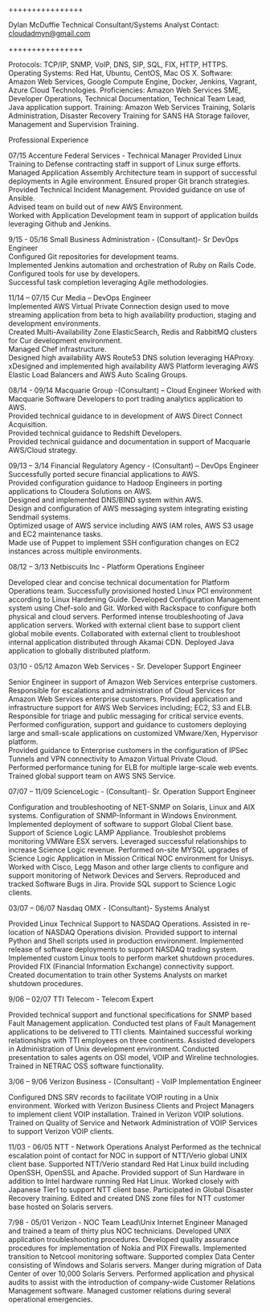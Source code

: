 
++++++++++++++++

Dylan McDuffie 
Technical Consultant/Systems Analyst 
Contact: cloudadmyn@gmail.com      
 
++++++++++++++++
 
Protocols: TCP/IP, SNMP, VoIP, DNS, SIP, SQL, FIX, HTTP, HTTPS. 
Operating Systems: Red Hat, Ubuntu, CentOS, Mac OS X. 
Software:  Amazon Web Services, Google Compute Engine, Docker, Jenkins, Vagrant,  Azure Cloud Technologies.
Proficiencies: Amazon Web Services SME, Developer Operations, Technical Documentation, Technical Team Lead, Java application support. 
Training: Amazon Web Services Training, Solaris Administration, Disaster Recovery Training for SANS HA Storage failover, Management and Supervision Training. 
 
Professional Experience 

07/15 Accenture Federal Services - Technical Manager 
Provided Linux Training to Defense contracting staff in support of Linux surge efforts.  
Managed Application Assembly Architecture team in support of successful deployments in Agile environment. 
Ensured proper Git branch strategies.  
Provided Technical Incident Management. 
Provided guidance on use of Ansible.  
Advised team on build out of new AWS Environment.  
Worked with Application Development team in support of application builds leveraging Github and Jenkins. 
 
9/15 - 05/16  Small Business Administration - (Consultant)- Sr DevOps Engineer  
Configured Git repositories for development teams.  
Implemented Jenkins automation and orchestration of Ruby on Rails Code.  
Configured tools for use by developers.   
Successful task completion leveraging Agile methodologies. 
 
11/14 – 07/15 Cur Media – DevOps Engineer  
Implemented AWS Virtual Private Connection design used to move streaming application from beta to high availability production, staging and development environments.  
Created Multi-Availability Zone ElasticSearch, Redis and RabbitMQ clusters for Cur development environment.  
Managed Chef infrastructure.  
Designed high availability AWS Route53 DNS solution leveraging HAProxy. 
xDesigned and implemented high availability AWS Platform leveraging AWS Elastic Load Balancers and AWS Auto Scaling Groups.  
 
08/14 - 09/14 Macquarie Group -(Consultant) – Cloud Engineer 
Worked with Macquarie Software Developers to port trading analytics application to AWS.  
Provided technical guidance to in development of AWS Direct Connect Acquisition.  
Provided technical guidance to Redshift Developers.  
Provided technical guidance and documentation in support of Macquarie AWS/Cloud strategy.  

09/13 – 3/14 Financial Regulatory Agency - (Consultant) – DevOps Engineer 
Successfully ported secure financial applications to AWS.  
Provided configuration guidance to Hadoop Engineers in porting applications to Cloudera Solutions on AWS.  
Designed and implemented DNS/BIND system within AWS.  
Design and configuration of AWS messaging system integrating existing Sendmail systems.  
Optimized usage of AWS service including AWS IAM roles, AWS S3 usage and EC2 maintenance tasks.  
Made use of Puppet to implement SSH configuration changes on EC2 instances across multiple environments.  

08/12 – 3/13 Netbiscuits Inc -  Platform Operations Engineer 

Developed clear and concise technical documentation for Platform Operations team. 
Successfully provisioned hosted Linux PCI environment according to Linux Hardening Guide. 
Developed Configuration Management system using Chef-solo and Git. 
Worked with Rackspace to configure both physical and cloud servers. 
Performed intense troubleshooting of Java application servers. 
Worked with external client base to support client global mobile events. 
Collaborated with external client to troubleshoot internal application distributed through Akamai CDN. 
Deployed Java application to globally distributed platform. 

 




03/10 - 05/12 Amazon Web Services - Sr. Developer Support Engineer 


Senior Engineer in support of Amazon Web Services enterprise customers.
Responsible for escalations and administration of Cloud Services for Amazon Web Services enterprise customers. 
Provided application and infrastructure support for AWS Web Services including; EC2, S3 and ELB. 
Responsible for triage and public messaging for critical service events. 
Performed configuration, support and guidance to customers deploying large and small-scale applications on customized VMware/Xen, Hypervisor platform.  
Provided guidance to Enterprise customers in the configuration of IPSec Tunnels and VPN connectivity to Amazon Virtual Private Cloud.        
Performed performance tuning for ELB for multiple large-scale web events.    
Trained global support team on AWS SNS Service. 

07/07 – 11/09 ScienceLogic - (Consultant)- Sr. Operation Support Engineer

Configuration and troubleshooting of NET-SNMP on Solaris, Linux and AIX systems. 
Configuration of SNMP-Informant in Windows Environment.  
Implemented deployment of software to support Global Client base. 
Support of Science Logic LAMP Appliance. 
Troubleshot problems monitoring VMWare ESX servers. 
Leveraged successful relationships to increase Science Logic revenue. 
Performed on-site MYSQL upgrades of Science Logic Application in Mission Critical NOC environment for Unisys. 
Worked with Cisco, Legg Mason and other large clients to configure and support monitoring of Network Devices and Servers. 
Reproduced and tracked Software Bugs in Jira. 
Provide SQL support to Science Logic clients. 

 
03/07 – 06/07 Nasdaq OMX - (Consultant)- Systems Analyst

Provided Linux Technical Support to NASDAQ Operations. 
Assisted in re-location of NASDAQ Operations division. 
Provided support to internal Python and Shell scripts used in production environment. 
Implemented release of software deployments to support NASDAQ trading system. 
Implemented custom Linux tools to perform market shutdown procedures. 
Provided FIX (Financial Information Exchange) connectivity support. 
Created documentation to train other Systems Analysts on market shutdown procedures. 

9/06 – 02/07 TTI Telecom - Telecom Expert 

Provided technical support and functional specifications for SNMP based Fault Management application. 
Conducted test plans of Fault Management applications to be delivered to TTI clients. 
Maintained successful working relationships with TTI employees on three continents. 
Assisted developers in Administration of Unix development environment. 
Conducted presentation to sales agents on OSI model, VOIP and Wireline technologies. 
Trained in NETRAC OSS software functionality. 

3/06 – 9/06 Verizon Business - (Consultant)  -  VoIP Implementation Engineer  

Configured DNS SRV records to facilitate VOIP routing in a Unix environment. 
Worked with Verizon Business Clients and Project Managers to implement client VOIP installation. 
Trained in Verizon VOIP solutions. 
Trained on Quality of Service and Network Administration of VOIP Services to support Verizon VOIP clients. 

11/03 - 06/05 NTT -  Network Operations Analyst 
Performed as the technical escalation point of contact for NOC in support of NTT/Verio global UNIX client base. 
Supported NTT/Verio standard Red Hat Linux build including OpenSSH, OpenSSL and Apache. 
Provided support of Sun Hardware in addition to Intel hardware running Red Hat Linux. 
Worked closely with Japanese Tier1 to support NTT client base. 
Participated in Global Disaster Recovery training. 
Edited and created DNS zone files for NTT customer base hosted on Solaris servers. 

7/98 - 05/01 Verizon  -  NOC Team Lead\Unix Internet Engineer 
Managed and trained a team of thirty plus NOC technicians. 
Developed UNIX application troubleshooting procedures. 
Developed quality assurance procedures for implementation of Nokia and PIX Firewalls. 
Implemented transition to Netcool monitoring software. 
Supported complex Data Center consisting of Windows and Solaris servers. 
Manger during migration of Data Center of over 10,000 Solaris Servers. 
Performed application and physical audits to assist with the introduction of company-wide Customer Relations Management software. 
Managed customer relations during several operational emergencies.  

